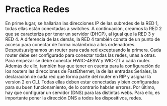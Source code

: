# Practica Redes

En prime lugar, se hallarían las direcciones IP de las subredes de la RED 1, todas ellas están conectadas a switches. A continuación, creamos la RED 2 que se caracteriza por tener un servidor (DHCP), al igual que la RED 3 y RED 4. A diferencia de las demás, la RED 4 también consta de un punto de acceso para conectar de forma inalámbrica a los ordenadores. Después,asignamos un router para cada red exceptuando la primera. Cada router debe ser configurado para conectar todas las redes, unas a otras. Para empezar se debe conectar HWIC-4ESW y WIC-2T a cada router. Además de ello, también hay que tener en cuenta para la configuración de los routers las direcciones de FastEthernet, la de las entradas Seriales, la declaración de cada red que forma parte del router en RIP y asignar la version 2 en CLI. Todas ellas deben estar conectadas y bien configuradas para su buen funcionamiento, de lo contrario habrán errores. Por último, hay que configurar un servidor (DNS) para las distintas webs. Para ello, es importante poner la dirección DNS a todos los dispositivos, redes.
